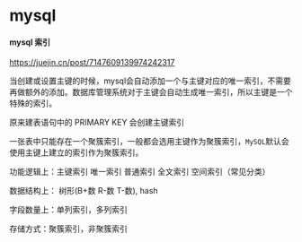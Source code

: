 # mysql

#### mysql 索引

https://juejin.cn/post/7147609139974242317

当创建或设置主键的时候，mysql会自动添加一个与主键对应的唯一索引，不需要再做额外的添加。数据库管理系统对于主键会自动生成唯一索引，所以主键是一个特殊的索引。

原来建表语句中的  PRIMARY KEY 会创建主键索引

一张表中只能存在一个聚簇索引，一般都会选用主键作为聚簇索引，`MySQL`默认会使用主键上建立的索引作为聚簇索引。

功能逻辑上：主键索引 唯一索引 普通索引 全文索引 空间索引（常见分类）

数据结构上： 树形(B+数 R-数 T-数), hash 

字段数量上：单列索引，多列索引

存储方式：聚簇索引，非聚簇索引

